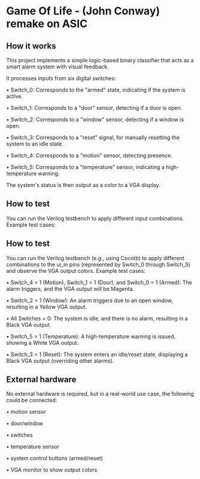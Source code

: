 <!---

This file is used to generate your project datasheet. Please fill in the information below and delete any unused
sections.

You can also include images in this folder and reference them in the markdown. Each image must be less than
512 kb in size, and the combined size of all images must be less than 1 MB.
-->
# Game Of Life - (John Conway) remake on ASIC

## How it works
This project implements a simple logic-based binary classifier that acts as a smart alarm system with visual feedback. 

It processes inputs from six digital switches: 

•	Switch_0: Corresponds to the "armed" state, indicating if the system is active. 

•	Switch_1: Corresponds to a "door" sensor, detecting if a door is open. 

•	Switch_2: Corresponds to a "window" sensor, detecting if a window is open. 

•	Switch_3: Corresponds to a "reset" signal, for manually resetting the system to an idle state. 

•	Switch_4: Corresponds to a "motion" sensor, detecting presence. 

•	Switch_5: Corresponds to a "temperature" sensor, indicating a high-temperature warning.

The system's status is then output as a color to a VGA display.



## How to test
You can run the Verilog testbench to apply different input combinations. 
Example test cases: 

## How to test
You can run the Verilog testbench (e.g., using Cocotb) to apply different combinations to the ui_in pins (represented by Switch_0 through Switch_5) and observe the VGA output colors.
Example test cases:

•	Switch_4 = 1 (Motion), Switch_1 = 1 (Door), and Switch_0 = 1 (Armed): The alarm triggers, and the VGA output will be Magenta.

•	Switch_2 = 1 (Window): An alarm triggers due to an open window, resulting in a Yellow VGA output.

•	All Switches = 0: The system is idle, and there is no alarm, resulting in a Black VGA output.

•	Switch_5 = 1 (Temperature): A high-temperature warning is issued, showing a White VGA output.

•	Switch_3 = 1 (Reset): The system enters an idle/reset state, displaying a Black VGA output (overriding other alarms).

## External hardware

No external hardware is required, but in a real-world use case, the following could be connected: 

• motion sensor 

• door/window 

• switches 

• temperature sensor 

• system control buttons (armed/reset)

• VGA monitor to show output colors

